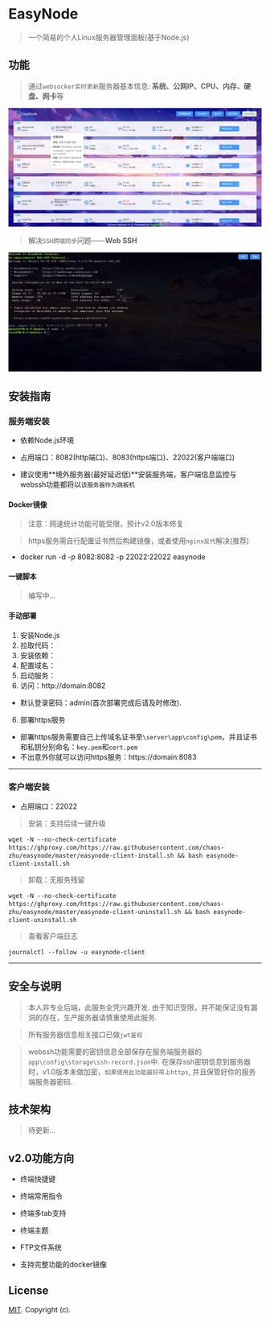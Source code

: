 # EasyNode

> 一个简易的个人Linux服务器管理面板(基于Node.js)

## 功能

> 通过`websocker实时更新`服务器基本信息: **系统、公网IP、CPU、内存、硬盘、网卡**等

![服务器列表](./images/list.png)

> 解决`SSH跨端同步`问题——**Web SSH**

![webssh功能](./images/webssh.png)

## 安装指南

### 服务端安装

- 依赖Node.js环境

- 占用端口：8082(http端口)、8083(https端口)、22022(客户端端口)

- 建议使用**境外服务器(最好延迟低)**安装服务端，客户端信息监控与webssh功能都将以`该服务器作为跳板机`

#### Docker镜像

> 注意：网速统计功能可能受限，预计v2.0版本修复

> https服务需自行配置证书然后构建镜像，或者使用`nginx反代`解决(推荐)

- docker run -d -p 8082:8082 -p 22022:22022 easynode

#### 一键脚本

> 编写中...
<!-- ```shell
# 国外环境
wget -N --no-check-certificate xxx  && bash easynode-server-install.sh

# 国内环境
wget -N --no-check-certificate xxx  && bash easynode-server-install.sh
``` -->

#### 手动部署

1. 安装Node.js
2. 拉取代码：
3. 安装依赖：
4. 配置域名：
5. 启动服务：
6. 访问：http://domain:8082

- 默认登录密码：admin(首次部署完成后请及时修改).

6. 部署https服务
- 部署https服务需要自己上传域名证书至`\server\app\config\pem`，并且证书和私钥分别命名：`key.pem`和`cert.pem`
- 不出意外你就可以访问https服务：https://domain:8083

---

### 客户端安装

- 占用端口：22022

> 安装：支持后续一键升级
```shell
wget -N --no-check-certificate https://ghproxy.com/https://raw.githubusercontent.com/chaos-zhu/easynode/master/easynode-client-install.sh && bash easynode-client-install.sh

```

> 卸载：无服务残留

```shell
wget -N --no-check-certificate https://ghproxy.com/https://raw.githubusercontent.com/chaos-zhu/easynode/master/easynode-client-uninstall.sh && bash easynode-client-uninstall.sh
```

> 查看客户端日志

```shell
journalctl --follow -u easynode-client
```

---

## 安全与说明

> 本人非专业后端，此服务全凭兴趣开发. 由于知识受限，并不能保证没有漏洞的存在，生产服务器请慎重使用此服务.

> 所有服务器信息相关接口已做`jwt鉴权`

> webssh功能需要的密钥信息全部保存在服务端服务器的`app\config\storage\ssh-record.json`中. 在保存ssh密钥信息到服务器时，v1.0版本未做加密，`如果使用此功能最好带上https`, 并且保管好你的服务端服务器密码.

## 技术架构

> 待更新...

## v2.0功能方向

- 终端快捷键

- 终端常用指令

- 终端多tab支持

- 终端主题

- FTP文件系统

- 支持完整功能的docker镜像


## License

[MIT](LICENSE). Copyright (c).
